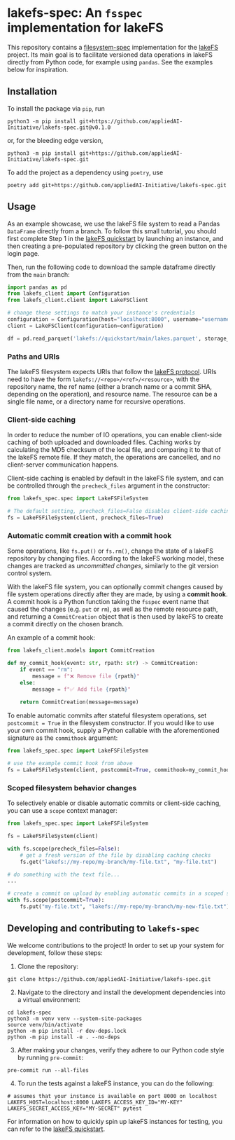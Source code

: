 # lakefs-spec: An `fsspec` implementation for lakeFS 

This repository contains a [filesystem-spec](https://github.com/fsspec/filesystem_spec) implementation for the [lakeFS](https://lakefs.io/) project.
Its main goal is to facilitate versioned data operations in lakeFS directly from Python code, for example using `pandas`. See the examples below for inspiration.

## Installation

To install the package via `pip`, run

```shell
python3 -m pip install git+https://github.com/appliedAI-Initiative/lakefs-spec.git@v0.1.0
```

or, for the bleeding edge version,

```shell
python3 -m pip install git+https://github.com/appliedAI-Initiative/lakefs-spec.git
```

To add the project as a dependency using `poetry`, use

```shell
poetry add git+https://github.com/appliedAI-Initiative/lakefs-spec.git
```

## Usage

As an example showcase, we use the lakeFS file system to read a Pandas `DataFrame` directly from a branch. To follow
this small tutorial, you should first complete Step 1 in the [lakeFS quickstart](https://docs.lakefs.io/quickstart/launch.html) by
launching an instance, and then creating a pre-populated repository by clicking the green button on the login page.

Then, run the following code to download the sample dataframe directly from the `main` branch:

```python
import pandas as pd
from lakefs_client import Configuration
from lakefs_client.client import LakeFSClient

# change these settings to match your instance's credentials
configuration = Configuration(host="localhost:8000", username="username", password="password")
client = LakeFSClient(configuration=configuration)

df = pd.read_parquet('lakefs://quickstart/main/lakes.parquet', storage_options={"client": client})
```

### Paths and URIs

The lakeFS filesystem expects URIs that follow the [lakeFS protocol](https://docs.lakefs.io/understand/model.html#lakefs-protocol-uris).
URIs need to have the form `lakefs://<repo>/<ref>/<resource>`, with the repository name, the ref name (either a branch name or a commit SHA, depending on the operation), and resource name.
The resource can be a single file name, or a directory name for recursive operations.

### Client-side caching

In order to reduce the number of IO operations, you can enable client-side caching of both uploaded and downloaded files.
Caching works by calculating the MD5 checksum of the local file, and comparing it to that of the lakeFS remote file.
If they match, the operations are cancelled, and no client-server communication happens.

Client-side caching is enabled by default in the lakeFS file system, and can be controlled through the `precheck_files` argument in the constructor:

```python
from lakefs_spec.spec import LakeFSFileSystem

# The default setting, precheck_files=False disables client-side caching.
fs = LakeFSFileSystem(client, precheck_files=True)
```

### Automatic commit creation with a commit hook

Some operations, like `fs.put()` or `fs.rm()`, change the state of a lakeFS repository by changing files. According to
the lakeFS working model, these changes are tracked as _uncommitted changes_, similarly to the git version control system.

With the lakeFS file system, you can optionally commit changes caused by file system operations directly after they are made,
by using a **commit hook**. A commit hook is a Python function taking the `fsspec` event name that caused the changes
(e.g. `put` or `rm`), as well as the remote resource path, and returning a `CommitCreation` object that is then used by
lakeFS to create a commit directly on the chosen branch.

An example of a commit hook:

```python
from lakefs_client.models import CommitCreation

def my_commit_hook(event: str, rpath: str) -> CommitCreation:
    if event == "rm":
        message = f"❌ Remove file {rpath}"
    else:
        message = f"✅ Add file {rpath}"
    
    return CommitCreation(message=message)
```

To enable automatic commits after stateful filesystem operations, set `postcommit = True` in the filesystem constructor. If you
would like to use your own commit hook, supply a Python callable with the aforementioned signature as the `commithook` argument:

```python
from lakefs_spec.spec import LakeFSFileSystem

# use the example commit hook from above
fs = LakeFSFileSystem(client, postcommit=True, commithook=my_commit_hook)
```

### Scoped filesystem behavior changes

To selectively enable or disable automatic commits or client-side caching, you can use a `scope` context manager:

```python
from lakefs_spec.spec import LakeFSFileSystem

fs = LakeFSFileSystem(client)

with fs.scope(precheck_files=False):
    # get a fresh version of the file by disabling caching checks
    fs.get("lakefs://my-repo/my-branch/my-file.txt", "my-file.txt")

# do something with the text file...
...

# create a commit on upload by enabling automatic commits in a scoped section
with fs.scope(postcommit=True):
    fs.put("my-file.txt", "lakefs://my-repo/my-branch/my-new-file.txt")
```

## Developing and contributing to `lakefs-spec`

We welcome contributions to the project! In order to set up your system for development, follow these steps:

1. Clone the repository:
```shell
git clone https://github.com/appliedAI-Initiative/lakefs-spec.git
```
2. Navigate to the directory and install the development dependencies into a virtual environment:
```shell
cd lakefs-spec
python3 -m venv venv --system-site-packages
source venv/bin/activate
python -m pip install -r dev-deps.lock
python -m pip install -e . --no-deps
```
3. After making your changes, verify they adhere to our Python code style by running `pre-commit`:
```shell
pre-commit run --all-files
```
4. To run the tests against a lakeFS instance, you can do the following:
```shell
# assumes that your instance is available on port 8000 on localhost
LAKEFS_HOST=localhost:8000 LAKEFS_ACCESS_KEY_ID="MY-KEY" LAKEFS_SECRET_ACCESS_KEY="MY-SECRET" pytest
```
For information on how to quickly spin up lakeFS instances for testing, you can refer to the [lakeFS quickstart](https://docs.lakefs.io/quickstart/).

